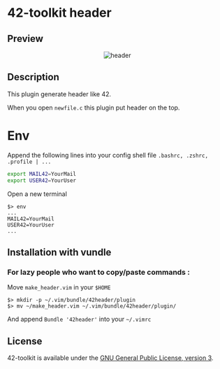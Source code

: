 42-toolkit	header
==========

## Preview

<p align="center" >
	<img src="https://raw.github.com/QuentinPerez/42-toolkit/master/doc/images/header-42.png" alt="header" title="header">
</p>

## Description

This plugin generate header like 42.

When you open `newfile.c` this plugin put header on the top.

# Env

Append the following lines into your config shell file `.bashrc, .zshrc, .profile | ...`

```bash
export MAIL42=YourMail
export USER42=YourUser
```

Open a new terminal

```console
$> env
...
MAIL42=YourMail
USER42=YourUser
...
```

## Installation with vundle

### For lazy people who want to copy/paste commands :

Move `make_header.vim` in your `$HOME`
```console
$> mkdir -p ~/.vim/bundle/42header/plugin
$> mv ~/make_header.vim ~/.vim/bundle/42header/plugin/
```

And append `Bundle '42header'` into your `~/.vimrc`

## License

42-toolkit is available under the [GNU General Public License, version 3](LICENSE).
